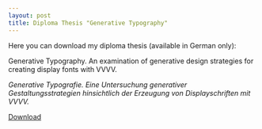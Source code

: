 ```yaml
---
layout: post
title: Diploma Thesis "Generative Typography"
---
```


Here you can download my diploma thesis (available in German only): 

Generative Typography.
An examination of generative design strategies for creating display fonts with VVVV.

*Generative Typografie.
Eine Untersuchung generativer Gestaltungsstrategien hinsichtlich der Erzeugung von Displayschriften mit VVVV.*

[Download](https://psteinweber.github.io/images/generative-typografie-steinweber.pdf)
      
